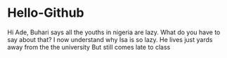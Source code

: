 # Hello-Github
Hi Ade, Buhari says all the youths in nigeria are lazy. What do you have to say about that? I now understand why Isa is so lazy.
He lives just yards away from the the university
But still comes late to class
